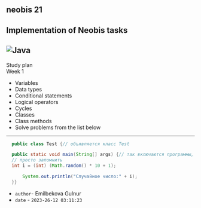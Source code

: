 neobis 21
---
Implementation of Neobis tasks
---
![Java](https://www.bocasay.com/wp-content/uploads/2022/03/JAVA-1.png)
---
Study plan</br>
Week 1</br>
- Variables
- Data types
- Conditional statements
- Logical operators
- Cycles
- Classes
- Class methods
- Solve problems from the list below
---
```Java
  public class Test {// объявляется класс Test

  public static void main(String[] args) {// так включаются программы,
  // просто запомнить
  int i = (int) (Math.random() * 10 + 1);

      System.out.println("Случайное число:" + i);
  }}
```


- `author`- Emilbekova Gulnur
- `date` - `2023-26-12 03:11:23`











